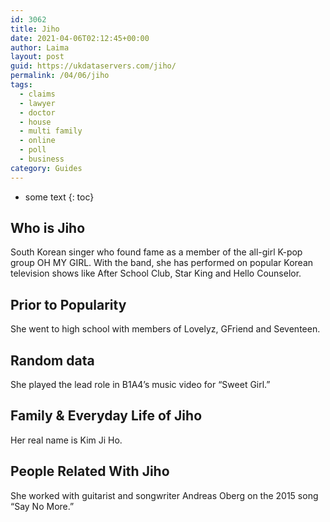 ```yaml
---
id: 3062
title: Jiho
date: 2021-04-06T02:12:45+00:00
author: Laima
layout: post
guid: https://ukdataservers.com/jiho/
permalink: /04/06/jiho
tags:
  - claims
  - lawyer
  - doctor
  - house
  - multi family
  - online
  - poll
  - business
category: Guides
---
```


* some text
{: toc}


## Who is Jiho
                  
                  
                  
South Korean singer who found fame as a member of the all-girl K-pop group OH MY GIRL. With the band, she has performed on popular Korean television shows like After School Club, Star King and Hello Counselor.
                  
              
            
              
            
                
                
                
## Prior to Popularity
                  
                  
                  
She went to high school with members of Lovelyz, GFriend and Seventeen.
                  
              
            
              
            
                
                
                
## Random data
                  
                  
                  
She played the lead role in B1A4&#8217;s music video for &#8220;Sweet Girl.&#8221;
                  
              
            
              
            
                
                
                
## Family & Everyday Life of Jiho
                  
                  
                  
Her real name is Kim Ji Ho.
                  
              
            
              
            
                
                
                
## People Related With Jiho
                  
                  
                  
She worked with guitarist and songwriter Andreas Oberg on the 2015 song &#8220;Say No More.&#8221;
                  
              
            
              
            
                
              
            
              
              
            
            
              
            
          
          
          